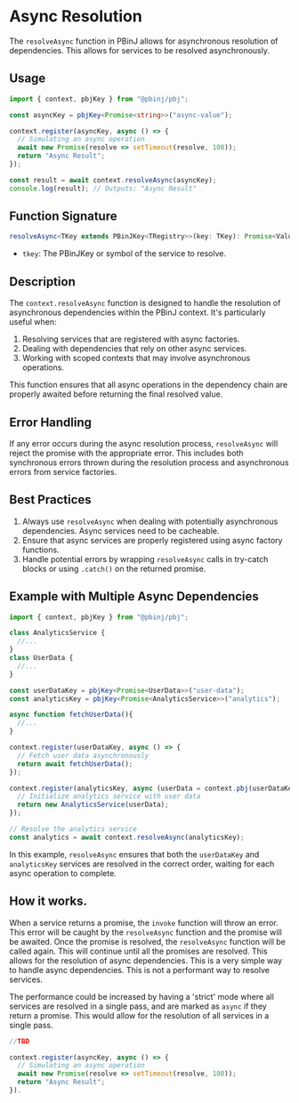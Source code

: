 # Async Resolution

The `resolveAsync` function in PBinJ allows for asynchronous resolution of dependencies.  This allows for services to be resolved asynchronously. 

## Usage

```typescript
import { context, pbjKey } from "@pbinj/pbj";

const asyncKey = pbjKey<Promise<string>>("async-value");

context.register(asyncKey, async () => {
  // Simulating an async operation
  await new Promise(resolve => setTimeout(resolve, 100));
  return "Async Result";
});

const result = await context.resolveAsync(asyncKey);
console.log(result); // Outputs: "Async Result"
```

## Function Signature

```ts
resolveAsync<TKey extends PBinJKey<TRegistry>>(key: TKey): Promise<ValueOf<TRegistry, TKey>>
```

- `tkey`: The PBinJKey or symbol of the service to resolve.

## Description

The `context.resolveAsync` function is designed to handle the resolution of asynchronous dependencies within the PBinJ context. It's particularly useful when:

1. Resolving services that are registered with async factories.
2. Dealing with dependencies that rely on other async services.
3. Working with scoped contexts that may involve asynchronous operations.


This function ensures that all async operations in the dependency chain are properly awaited before returning the final resolved value.

## Error Handling

If any error occurs during the async resolution process, `resolveAsync` will reject the promise with the appropriate error. This includes both synchronous errors thrown during the resolution process and asynchronous errors from service factories.

## Best Practices

1. Always use `resolveAsync` when dealing with potentially asynchronous dependencies. Async services need to be cacheable.
2. Ensure that async services are properly registered using async factory functions.
3. Handle potential errors by wrapping `resolveAsync` calls in try-catch blocks or using `.catch()` on the returned promise.

## Example with Multiple Async Dependencies

```typescript
import { context, pbjKey } from "@pbinj/pbj";

class AnalyticsService {
  //...
}
class UserData {
  //...
}

const userDataKey = pbjKey<Promise<UserData>>("user-data");
const analyticsKey = pbjKey<Promise<AnalyticsService>>("analytics");

async function fetchUserData(){
  //...
}

context.register(userDataKey, async () => {
  // Fetch user data asynchronously
  return await fetchUserData();
});

context.register(analyticsKey, async (userData = context.pbj(userDataKey)) => {
  // Initialize analytics service with user data
  return new AnalyticsService(userData);
});

// Resolve the analytics service
const analytics = await context.resolveAsync(analyticsKey);
```

In this example, `resolveAsync` ensures that both the `userDataKey` and `analyticsKey` services are resolved in the correct order, waiting for each async operation to complete.


## How it works.
When a service returns a promise, the `invoke` function will throw an error.  This error will be caught by the `resolveAsync` function and the promise will be awaited.  Once the promise is resolved, the `resolveAsync` function will be called again.  This will continue until all the promises are resolved.  This allows for the resolution of async dependencies.  This is a very simple way to handle async dependencies.  This is not a performant way to resolve services.

The performance could be increased by having a 'strict' mode where all services are resolved in a single pass, and are marked as `async` if they return a promise.  This would allow for the resolution of all services in a single pass.  

```ts
//TBD

context.register(asyncKey, async () => {
  // Simulating an async operation
  await new Promise(resolve => setTimeout(resolve, 100));
  return "Async Result";
}).



```